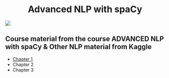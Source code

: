 <p>
    <center><h1> Advanced NLP with spaCy </h1> </center>
</p>

![](https://i.imgur.com/JC00pHW.jpg)
<!-- ![](https://i.imgur.com/5RXLtrr.jpg) -->

## Course material from the course ADVANCED NLP with spaCy & Other NLP material from Kaggle
<!-- using htmlpreview -->
<!-- link to render static html -->
<!-- https://htmlpreview.github.io/ -->

- [Chapter 1](https://htmlpreview.github.io/?https://github.com/pawarashish564/ADVANCED-NLP-with-spaCy/blob/master/Advanced%20NLP%20with%20spaCy%20-%20Chapter%201%20.html) 
- Chapter 2 
- Chapter 3



